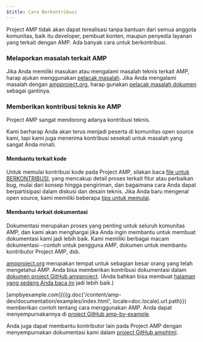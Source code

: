 ```yaml
---
$title: Cara Berkontribusi
---
```


Project AMP tidak akan dapat terealisasi tanpa bantuan dari semua anggota komunitas, baik itu developer, pembuat konten, maupun penyedia layanan yang terkait dengan AMP. Ada banyak cara untuk berkontribusi.

### Melaporkan masalah terkait AMP

 Jika Anda memiliki masukan atau mengalami masalah teknis terkait AMP, harap ajukan menggunakan [pelacak masalah](https://github.com/ampproject/amphtml/issues). Jika Anda mengalami masalah dengan [ampproject.org](https://ampproject.org), harap gunakan [pelacak masalah dokumen](https://github.com/ampproject/docs/issues) sebagai gantinya.

### Memberikan kontribusi teknis ke AMP

Project AMP sangat mendorong adanya kontribusi teknis.

Kami berharap Anda akan terus menjadi peserta di komunitas open source kami, tapi kami juga menerima kontribusi sesekali untuk masalah yang sangat Anda minati.

#### Membantu terkait kode

 Untuk memulai kontribusi kode pada Project AMP, silakan baca [file untuk BERKONTRIBUSI](https://github.com/ampproject/amphtml/blob/master/CONTRIBUTING.md), yang mencakup detail proses terkait fitur atau perbaikan bug, mulai dari konsep hingga pengiriman, dan bagaimana cara Anda dapat berpartisipasi dalam diskusi dan desain teknis. Jika Anda baru mengenal open source, kami memiliki beberapa [tips untuk memulai](https://github.com/ampproject/amphtml/blob/master/CONTRIBUTING.md#contributing-code).

#### Membantu terkait dokumentasi

Dokumentasi merupakan proses yang penting untuk seluruh komunitas AMP, dan kami akan menghargai jika Anda ingin membantu untuk membuat dokumentasi kami jadi lebih baik. Kami memiliki berbagai macam dokumentasi--contoh untuk pengguna AMP, dokumen untuk membantu kontributor Project AMP, dsb.

[ampproject.org](https://ampproject.org)  merupakan tempat untuk sebagian besar orang yang telah mengetahui AMP. Anda bisa memberikan kontribusi dokumentasi dalam [dokumen project GitHub ampproject](https://github.com/ampproject/docs). (Anda bahkan bisa membuat [halaman yang sedang Anda baca ini](https://github.com/ampproject/docs/blob/master/content/docs/contribute/contribute.md) jadi lebih baik.)

[ampbyexample.com]({{g.doc('/content/amp-dev/documentation/examples/index.html', locale=doc.locale).url.path}}) memberikan contoh tentang cara menggunakan AMP. Anda dapat menyempurnakannya di [project GitHub amp-by-example](https://github.com/ampproject/amp-by-example/).

 Anda juga dapat membantu kontributor lain pada Project AMP dengan menyempurnakan dokumentasi kami dalam [project GitHub amphtml](https://github.com/ampproject/amphtml).

